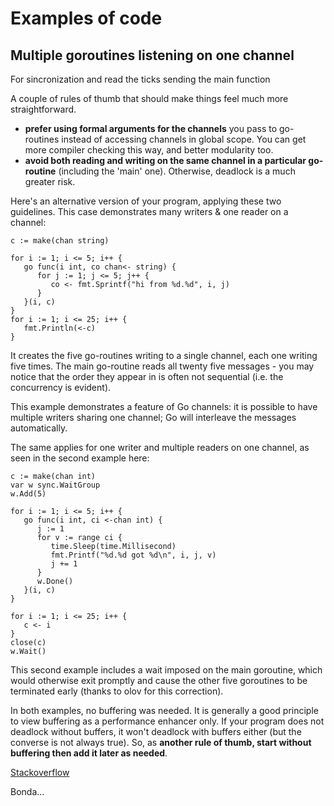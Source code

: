# Examples of code

## Multiple goroutines listening on one channel

For sincronization and read the ticks sending the main function

A couple of rules of thumb that should make things feel much more straightforward.

* **prefer using formal arguments for the channels** you pass to go-routines instead of accessing channels in global scope. You can get more compiler checking this way, and better modularity too.
* **avoid both reading and writing on the same channel in a particular go-routine** (including the 'main' one). Otherwise, deadlock is a much greater risk.

 Here's an alternative version of your program, applying these two guidelines. This case demonstrates many writers & one reader on a channel:

```
c := make(chan string)

for i := 1; i <= 5; i++ {
   go func(i int, co chan<- string) {
      for j := 1; j <= 5; j++ {
         co <- fmt.Sprintf("hi from %d.%d", i, j)
      }
   }(i, c)
}
for i := 1; i <= 25; i++ {
   fmt.Println(<-c)
}
```

It creates the five go-routines writing to a single channel, each one writing five times. The main go-routine reads all twenty five messages - you may notice that the order they appear in is often not sequential (i.e. the concurrency is evident).

This example demonstrates a feature of Go channels: it is possible to have multiple writers sharing one channel; Go will interleave the messages automatically.

The same applies for one writer and multiple readers on one channel, as seen in the second example here:

```
c := make(chan int)
var w sync.WaitGroup
w.Add(5)

for i := 1; i <= 5; i++ {
   go func(i int, ci <-chan int) {
      j := 1
      for v := range ci {
         time.Sleep(time.Millisecond)
         fmt.Printf("%d.%d got %d\n", i, j, v)
         j += 1
      }
      w.Done()
   }(i, c)
}

for i := 1; i <= 25; i++ {
   c <- i
}
close(c)
w.Wait()
```

This second example includes a wait imposed on the main goroutine, which would otherwise exit promptly and cause the other five goroutines to be terminated early (thanks to olov for this correction).

In both examples, no buffering was needed. It is generally a good principle to view buffering as a performance enhancer only. If your program does not deadlock without buffers, it won't deadlock with buffers either (but the converse is not always true). So, as **another rule of thumb, start without buffering then add it later as needed**.

 [Stackoverflow](http://stackoverflow.com/questions/15715605/multiple-goroutines-listening-on-one-channel "http://stackoverflow.com/questions/15715605/multiple-goroutines-listening-on-one-channel")

Bonda...

